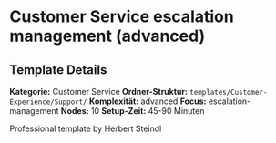 # Customer Service escalation management (advanced)

## Template Details

**Kategorie:** Customer Service
**Ordner-Struktur:** `templates/Customer-Experience/Support/`
**Komplexität:** advanced
**Focus:** escalation-management
**Nodes:** 10
**Setup-Zeit:** 45-90 Minuten

Professional template by Herbert Steindl